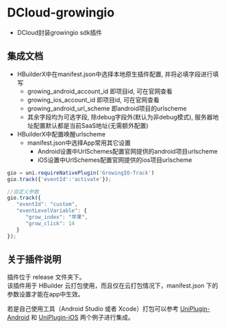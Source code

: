 # DCloud-growingio
* DCloud封装growingio sdk插件

## 集成文档
* HBuilderX中在manifest.json中选择本地原生插件配置, 并将必填字段进行填写
    * growing_android_account_id 即项目id, 可在官网查看
    * growing_ios_account_id 即项目id, 可在官网查看
    * growing_android_url_scheme 即android项目的urlscheme
    * 其余字段均为可选字段, 除debug字段外(默认为非debug模式), 服务器地址配置默认都是当前SaaS地址(无需额外配置)
* HBuilderX中配置唤醒urlscheme
    * manifest.json中选择App常用其它设置
        * Android设置中UrlSchemes配置官网提供的android项目urlscheme
        * iOS设置中UrlSchemes配置官网提供的ios项目urlscheme
    
```Vue.js
gio = uni.requireNativePlugin('GrowingIO-Track')
gio.track({'eventId':'activate'});

//自定义参数
gio.track({
   "eventId": "custom",
   "eventLevelVariable": {
      "grow_index": "苹果",
      "grow_click": 14
   }
});
```

## 关于插件说明
插件位于 release 文件夹下。  
该插件用于 HBuilder 云打包使用，而且仅在云打包情况下，manifest.json 下的参数设置才能在app中生效。

若是自己使用工具（Android Studio 或者 Xcode）打包可以参考 [UniPlugin-Android](https://github.com/growingio/growing-sdk-uniapp/tree/main/UniPlugin-Android) 和 [UniPlugin-iOS](https://github.com/growingio/growing-sdk-uniapp/tree/main/UniPlugin-iOS) 两个例子进行集成。

